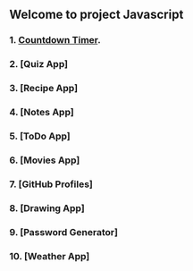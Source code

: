 ## Welcome to project Javascript



### 1. [Countdown Timer](https://guides.github.com/features/mastering-markdow/).

### 2. [Quiz App]

### 3. [Recipe App]

### 4. [Notes App]

### 5. [ToDo App]

### 6. [Movies App]

### 7. [GitHub Profiles]

### 8. [Drawing App]

### 9. [Password Generator]

### 10. [Weather App]


